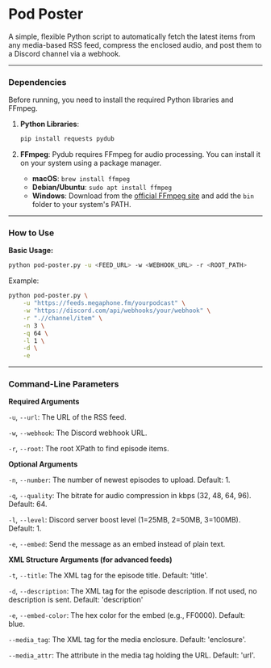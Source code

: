 # Pod Poster

A simple, flexible Python script to automatically fetch the latest items from any media-based RSS feed, compress the enclosed audio, and post them to a Discord channel via a webhook.


---

### Dependencies

Before running, you need to install the required Python libraries and FFmpeg.

1.  **Python Libraries**:
    ```bash
    pip install requests pydub
    ```

2.  **FFmpeg**:
    Pydub requires FFmpeg for audio processing. You can install it on your system using a package manager.
    * **macOS**: `brew install ffmpeg`
    * **Debian/Ubuntu**: `sudo apt install ffmpeg`
    * **Windows**: Download from the [official FFmpeg site](https://ffmpeg.org/download.html) and add the `bin` folder to your system's PATH.

---

### How to Use

**Basic Usage:**
```bash
python pod-poster.py -u <FEED_URL> -w <WEBHOOK_URL> -r <ROOT_PATH>
```

Example:
```bash
python pod-poster.py \
    -u "https://feeds.megaphone.fm/yourpodcast" \
    -w "https://discord.com/api/webhooks/your/webhook" \
    -r ".//channel/item" \
    -n 3 \
    -q 64 \
    -l 1 \
	-d \
	-e
```

---

### Command-Line Parameters
**Required Arguments**

`-u`, `--url`: The URL of the RSS feed.

`-w`, `--webhook`: The Discord webhook URL.

`-r`, `--root`: The root XPath to find episode items.

**Optional Arguments**

`-n`, `--number`: The number of newest episodes to upload. Default: 1.

`-q`, `--quality`: The bitrate for audio compression in kbps (32, 48, 64, 96). Default: 64.

`-l`, `--level`: Discord server boost level (1=25MB, 2=50MB, 3=100MB). Default: 1.

`-e`, `--embed`: Send the message as an embed instead of plain text.

**XML Structure Arguments (for advanced feeds)**

`-t`, `--title`: The XML tag for the episode title. Default: 'title'.

`-d`, `--description`: The XML tag for the episode description. If not used, no description is sent. Default: 'description'

`-e`, `--embed-color`: The hex color for the embed (e.g., FF0000). Default: blue.

`--media_tag`: The XML tag for the media enclosure. Default: 'enclosure'.

`--media_attr`: The attribute in the media tag holding the URL. Default: 'url'.
